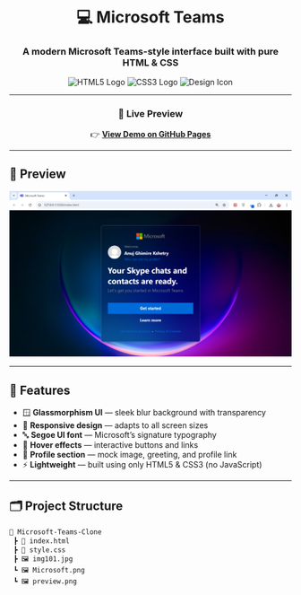 <div align="center">

# 💻 Microsoft Teams 

### A modern Microsoft Teams-style interface built with pure HTML & CSS

<img src="https://upload.wikimedia.org/wikipedia/commons/6/61/HTML5_logo_and_wordmark.svg" height="60" alt="HTML5 Logo"/>
<img src="https://upload.wikimedia.org/wikipedia/commons/d/d5/CSS3_logo_and_wordmark.svg" height="60" alt="CSS3 Logo"/>
<img src="https://cdn-icons-png.flaticon.com/512/888/888859.png" height="60" alt="Design Icon"/>

---

### 🚀 **Live Preview**

👉 [**View Demo on GitHub Pages**](https://anujghimire08.github.io/Microsoft-Teams/)  


</div>

---

## 📸 Preview

![Preview Screenshot](preview.png)  


---

## 🧱 Features

- 🪟 **Glassmorphism UI** — sleek blur background with transparency  
- 🎨 **Responsive design** — adapts to all screen sizes  
- 🔤 **Segoe UI font** — Microsoft’s signature typography  
- 🔘 **Hover effects** — interactive buttons and links  
- 👤 **Profile section** — mock image, greeting, and profile link  
- ⚡ **Lightweight** — built using only HTML5 & CSS3 (no JavaScript)

---

## 🗂️ Project Structure

```text
📁 Microsoft-Teams-Clone
 ┣ 📄 index.html
 ┣ 📄 style.css
 ┣ 🖼️ img101.jpg
 ┗ 🖼️ Microsoft.png
 ┗ 🖼️ preview.png

